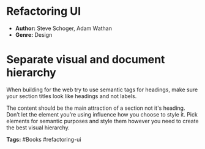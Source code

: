 # Refactoring UI
- **Author:** Steve Schoger, Adam Wathan
- **Genre:** Design

# Separate visual and document hierarchy
When building for the web try to use semantic tags for headings, make sure your section titles look like headings and not labels.

The content should be the main attraction of a section not it's heading. Don’t let the element you’re using influence how you choose to style it. Pick elements for semantic purposes and style them however you need to create the best visual hierarchy.

**Tags:** #Books #refactoring-ui